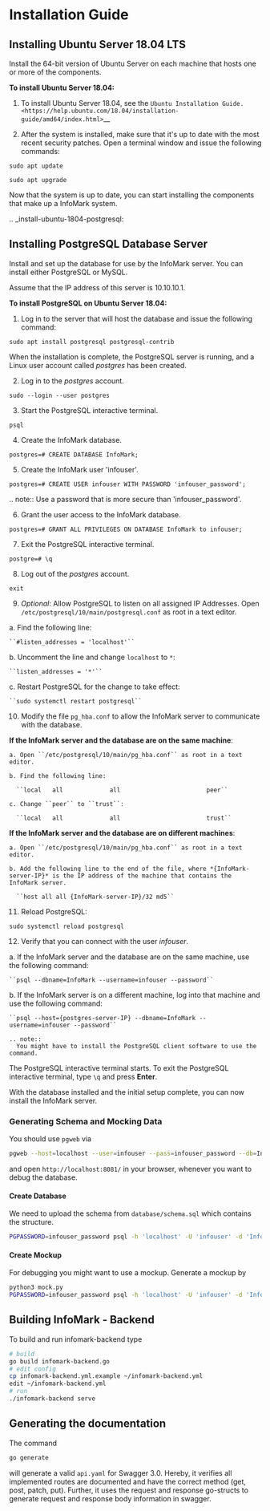 # Installation Guide




## Installing Ubuntu Server 18.04 LTS

Install the 64-bit version of Ubuntu Server on each machine that hosts one or more of the components.

**To install Ubuntu Server 18.04:**

1. To install Ubuntu Server 18.04, see the `Ubuntu Installation Guide. <https://help.ubuntu.com/18.04/installation-guide/amd64/index.html>`__

2. After the system is installed, make sure that it's up to date with the most recent security patches. Open a terminal window and issue the following commands:

  ``sudo apt update``

  ``sudo apt upgrade``

Now that the system is up to date, you can start installing the components that make up a InfoMark system.

.. _install-ubuntu-1804-postgresql:

## Installing PostgreSQL Database Server


Install and set up the database for use by the InfoMark server. You can install either PostgreSQL or MySQL.

Assume that the IP address of this server is 10.10.10.1.

**To install PostgreSQL on Ubuntu Server 18.04:**

1. Log in to the server that will host the database and issue the following command:

  ``sudo apt install postgresql postgresql-contrib``

  When the installation is complete, the PostgreSQL server is running, and a Linux user account called *postgres* has been created.

2. Log in to the *postgres* account.

  ``sudo --login --user postgres``

3. Start the PostgreSQL interactive terminal.

  ``psql``

4.  Create the InfoMark database.

  ``postgres=# CREATE DATABASE InfoMark;``

5.  Create the InfoMark user 'infouser'.

  ``postgres=# CREATE USER infouser WITH PASSWORD 'infouser_password';``

  .. note::
    Use a password that is more secure than 'infouser_password'.

6.  Grant the user access to the InfoMark database.

  ``postgres=# GRANT ALL PRIVILEGES ON DATABASE InfoMark to infouser;``

7. Exit the PostgreSQL interactive terminal.

  ``postgre=# \q``

8. Log out of the *postgres* account.

  ``exit``

9. *Optional*: Allow PostgreSQL to listen on all assigned IP Addresses. Open ``/etc/postgresql/10/main/postgresql.conf`` as root in a text editor.

  a. Find the following line:

    ``#listen_addresses = 'localhost'``

  b. Uncomment the line and change ``localhost`` to ``*``:

    ``listen_addresses = '*'``

  c. Restart PostgreSQL for the change to take effect:

    ``sudo systemctl restart postgresql``

10. Modify the file ``pg_hba.conf`` to allow the InfoMark server to communicate with the database.

  **If the InfoMark server and the database are on the same machine**:

    a. Open ``/etc/postgresql/10/main/pg_hba.conf`` as root in a text editor.

    b. Find the following line:

      ``local   all             all                        peer``

    c. Change ``peer`` to ``trust``:

      ``local   all             all                        trust``

  **If the InfoMark server and the database are on different machines**:

    a. Open ``/etc/postgresql/10/main/pg_hba.conf`` as root in a text editor.

    b. Add the following line to the end of the file, where *{InfoMark-server-IP}* is the IP address of the machine that contains the InfoMark server.

      ``host all all {InfoMark-server-IP}/32 md5``

11. Reload PostgreSQL:

  ``sudo systemctl reload postgresql``

12. Verify that you can connect with the user *infouser*.

  a. If the InfoMark server and the database are on the same machine, use the following command:

    ``psql --dbname=InfoMark --username=infouser --password``

  b. If the InfoMark server is on a different machine, log into that machine and use the following command:

    ``psql --host={postgres-server-IP} --dbname=InfoMark --username=infouser --password``

    .. note::
      You might have to install the PostgreSQL client software to use the command.

  The PostgreSQL interactive terminal starts. To exit the PostgreSQL interactive terminal, type ``\q`` and press **Enter**.

With the database installed and the initial setup complete, you can now install the InfoMark server.


### Generating Schema and Mocking Data

You should use `pgweb` via

```bash
pgweb --host=localhost --user=infouser --pass=infouser_password --db=InfoMark
```

and open `http://localhost:8081/` in your browser, whenever you want to debug the database.


#### Create Database

We need to upload the schema from `database/schema.sql` which contains the structure.

```bash
PGPASSWORD=infouser_password psql -h 'localhost' -U 'infouser' -d 'InfoMark' -f schema.sql >/dev/null
```

#### Create Mockup

For debugging you might want to use a mockup. Generate a mockup by

```bash
python3 mock.py
PGPASSWORD=infouser_password psql -h 'localhost' -U 'infouser' -d 'InfoMark' -f mock.sql >/dev/null
```



## Building InfoMark - Backend

To build and run infomark-backend type

```bash
# build
go build infomark-backend.go
# edit config
cp infomark-backend.yml.example ~/infomark-backend.yml
edit ~/infomark-backend.yml
# run
./infomark-backend serve
```

## Generating the documentation

The command

```bash
go generate
```

will generate a valid `api.yaml` for Swagger 3.0.
Hereby, it verifies all implemented routes are documented and have the correct method (get, post, patch, put).
Further, it uses the request and response go-structs to generate request and response body information in swagger.
